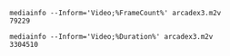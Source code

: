 
    mediainfo --Inform='Video;%FrameCount%' arcadex3.m2v
    79229

    mediainfo --Inform='Video;%Duration%' arcadex3.m2v
    3304510
